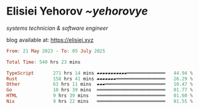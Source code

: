 # Elisiei Yehorov *~yehorovye*

*systems technician & software engineer*

blog available at: https://elisiei.xyz

<!--START_SECTION:waka-->

```haskell
From: 21 May 2023 - To: 05 July 2025

Total Time: 540 hrs 23 mins

TypeScript       271 hrs 14 mins ▰▰▰▰▰▰▰▰▰▰▰══════════════   44.94 %
Rust             158 hrs 41 mins ▰▰▰▰▰▰▰══════════════════   26.29 %
Other            63 hrs 11 mins  ▰▰▰══════════════════════   10.47 %
Go               10 hrs 39 mins  ═════════════════════════   01.77 %
HTML             9 hrs 39 mins   ═════════════════════════   01.60 %
Nix              9 hrs 22 mins   ═════════════════════════   01.55 %
```

<!--END_SECTION:waka-->
